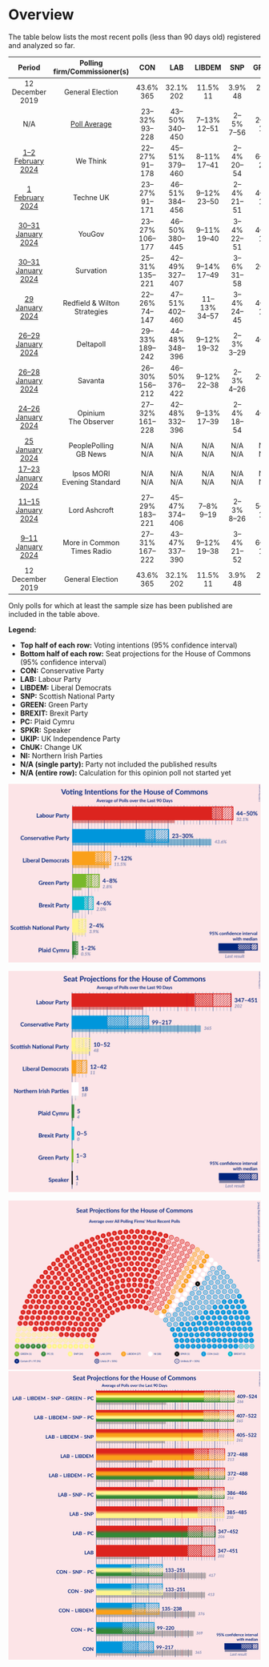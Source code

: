 # Overview

The table below lists the most recent polls (less than 90 days old) registered and analyzed so far.

| Period     | Polling firm/Commissioner(s) | CON | LAB | LIBDEM | SNP | GREEN | BREXIT | PC | SPKR | UKIP | ChUK | NI |
|:----------:|:----------------------------:|:--:|:--:|:--:|:--:|:--:|:--:|:--:|:--:|:--:|:--:|:--:|
| 12 December 2019 | General Election | 43.6% <br> 365 | 32.1% <br> 202 | 11.5% <br> 11 | 3.9% <br> 48 | 2.8% <br> 1 | 2.0% <br> 0 | 0.5% <br> 4 | 0.1% <br> 1 | 0.1% <br> 0 | 0.0% <br> 0 | 0.0% <br> 18 |
| N/A | [Poll Average](average.html) | 23–32% <br> 93–228 | 43–50% <br> 340–450 | 7–13% <br> 12–51 | 2–5% <br> 7–56 | 2–8% <br> 1–3 | 3–6% <br> 0–4 | 0–2% <br> 0–5 | N/A <br> 1 | 0% <br> 0 | N/A <br> N/A | N/A <br> 18 |
| [1–2 February 2024](2024-02-02-WeThink.html) | We Think | 22–27% <br> 91–178 | 45–51% <br> 379–460 | 8–11% <br> 17–41 | 2–4% <br> 20–54 | 6–9% <br> 2–3 | 4–6% <br> 1–4 | N/A <br> N/A | N/A <br> 1 | N/A <br> N/A | N/A <br> N/A | N/A <br> 18 |
| [1 February 2024](2024-02-01-TechneUK.html) | Techne UK | 23–27% <br> 91–171 | 46–51% <br> 384–456 | 9–12% <br> 23–50 | 2–4% <br> 21–51 | 4–6% <br> 1–2 | 4–6% <br> 0–4 | N/A <br> N/A | N/A <br> 1 | N/A <br> N/A | N/A <br> N/A | N/A <br> 18 |
| [30–31 January 2024](2024-01-31-YouGov.html) | YouGov | 23–27% <br> 106–177 | 46–50% <br> 380–445 | 9–11% <br> 19–40 | 3–4% <br> 22–51 | 4–6% <br> 1–2 | 5–7% <br> 3–7 | 1–2% <br> 4–6 | N/A <br> 1 | N/A <br> N/A | N/A <br> N/A | N/A <br> 18 |
| [30–31 January 2024](2024-01-31-Survation.html) | Survation | 25–31% <br> 135–221 | 42–49% <br> 327–407 | 9–14% <br> 17–49 | 3–6% <br> 31–58 | 2–4% <br> 1 | 2–5% <br> 0–3 | N/A <br> N/A | N/A <br> 1 | N/A <br> N/A | N/A <br> N/A | N/A <br> 18 |
| [29 January 2024](2024-01-29-RedfieldWiltonStrategies.html) | Redfield & Wilton Strategies | 22–26% <br> 74–147 | 47–51% <br> 402–460 | 11–13% <br> 34–57 | 3–4% <br> 24–45 | 4–6% <br> 1–2 | 5–7% <br> 3–4 | 0–1% <br> 0–4 | N/A <br> 1 | N/A <br> N/A | N/A <br> N/A | N/A <br> 18 |
| [26–29 January 2024](2024-01-29-Deltapoll.html) | Deltapoll | 29–33% <br> 189–242 | 44–48% <br> 348–396 | 9–12% <br> 19–32 | 2–3% <br> 3–29 | 4–6% <br> 1 | 3–5% <br> 0–3 | 0–1% <br> 0–4 | N/A <br> 1 | 0% <br> 0 | N/A <br> N/A | N/A <br> 18 |
| [26–28 January 2024](2024-01-28-Savanta.html) | Savanta | 26–30% <br> 156–212 | 46–50% <br> 376–422 | 9–12% <br> 22–38 | 2–3% <br> 4–26 | 2–3% <br> 1 | 3–5% <br> 0–3 | N/A <br> N/A | N/A <br> 1 | N/A <br> N/A | N/A <br> N/A | N/A <br> 18 |
| [24–26 January 2024](2024-01-26-Opinium.html) | Opinium <br> The Observer | 27–32% <br> 161–228 | 42–48% <br> 332–396 | 9–13% <br> 17–39 | 2–4% <br> 18–54 | 4–6% <br> 1 | 4–6% <br> 0–4 | N/A <br> N/A | N/A <br> 1 | N/A <br> N/A | N/A <br> N/A | N/A <br> 18 |
| [25 January 2024](2024-01-25-PeoplePolling.html) | PeoplePolling <br> GB News | N/A <br> N/A | N/A <br> N/A | N/A <br> N/A | N/A <br> N/A | N/A <br> N/A | N/A <br> N/A | N/A <br> N/A | N/A <br> N/A | N/A <br> N/A | N/A <br> N/A | N/A <br> N/A |
| [17–23 January 2024](2024-01-23-IpsosMORI.html) | Ipsos MORI <br> Evening Standard | N/A <br> N/A | N/A <br> N/A | N/A <br> N/A | N/A <br> N/A | N/A <br> N/A | N/A <br> N/A | N/A <br> N/A | N/A <br> N/A | N/A <br> N/A | N/A <br> N/A | N/A <br> N/A |
| [11–15 January 2024](2024-01-15-LordAshcroft.html) | Lord Ashcroft | 27–29% <br> 183–221 | 45–47% <br> 374–406 | 7–8% <br> 9–19 | 2–3% <br> 8–26 | 5–7% <br> 1–2 | 4–5% <br> 0–3 | 1% <br> 5 | N/A <br> 1 | N/A <br> N/A | N/A <br> N/A | N/A <br> 18 |
| [9–11 January 2024](2024-01-11-MoreinCommon.html) | More in Common <br> Times Radio | 27–31% <br> 167–222 | 43–47% <br> 337–390 | 9–12% <br> 19–38 | 3–4% <br> 21–52 | 6–8% <br> 1–3 | 3–5% <br> 0–3 | N/A <br> N/A | N/A <br> 1 | N/A <br> N/A | N/A <br> N/A | N/A <br> 18 |
| 12 December 2019 | General Election | 43.6% <br> 365 | 32.1% <br> 202 | 11.5% <br> 11 | 3.9% <br> 48 | 2.8% <br> 1 | 2.0% <br> 0 | 0.5% <br> 4 | 0.1% <br> 1 | 0.1% <br> 0 | 0.0% <br> 0 | 0.0% <br> 18 |

Only polls for which at least the sample size has been published are included in the table above.

**Legend:**
+ **Top half of each row:** Voting intentions (95% confidence interval)
+ **Bottom half of each row:** Seat projections for the House of Commons (95% confidence interval)
+ **CON:** Conservative Party
+ **LAB:** Labour Party
+ **LIBDEM:** Liberal Democrats
+ **SNP:** Scottish National Party
+ **GREEN:** Green Party
+ **BREXIT:** Brexit Party
+ **PC:** Plaid Cymru
+ **SPKR:** Speaker
+ **UKIP:** UK Independence Party
+ **ChUK:** Change UK
+ **NI:** Northern Irish Parties
+ **N/A (single party):** Party not included the published results
+ **N/A (entire row):** Calculation for this opinion poll not started yet


![Graph with voting intentions not yet produced](average.png "Voting Intentions")

![Graph with seats not yet produced](average-seats.png "Seats")

![Graph with seating plan not yet produced](average-seating-plan.png "Seating Plan")
![Graph with coalitions seats not yet produced](average-coalitions-seats.png "Coalitions Seats")

